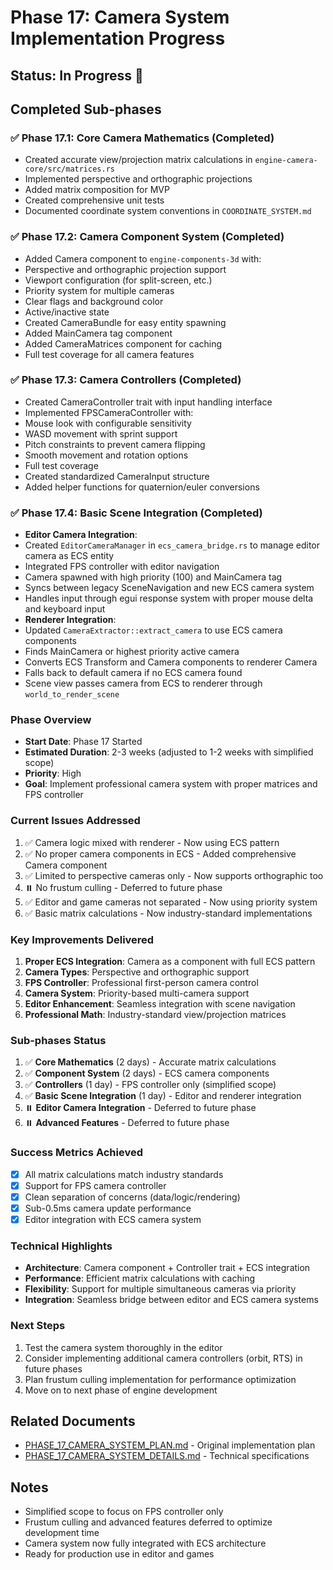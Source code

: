 # Phase 17: Camera System Implementation Progress

## Status: In Progress 🚧

## Completed Sub-phases

### ✅ Phase 17.1: Core Camera Mathematics (Completed)
- Created accurate view/projection matrix calculations in `engine-camera-core/src/matrices.rs`
- Implemented perspective and orthographic projections
- Added matrix composition for MVP
- Created comprehensive unit tests
- Documented coordinate system conventions in `COORDINATE_SYSTEM.md`

### ✅ Phase 17.2: Camera Component System (Completed)
- Added Camera component to `engine-components-3d` with:
 - Perspective and orthographic projection support
 - Viewport configuration (for split-screen, etc.)
 - Priority system for multiple cameras
 - Clear flags and background color
 - Active/inactive state
- Created CameraBundle for easy entity spawning
- Added MainCamera tag component
- Added CameraMatrices component for caching
- Full test coverage for all camera features

### ✅ Phase 17.3: Camera Controllers (Completed)
- Created CameraController trait with input handling interface
- Implemented FPSCameraController with:
 - Mouse look with configurable sensitivity
 - WASD movement with sprint support
 - Pitch constraints to prevent camera flipping
 - Smooth movement and rotation options
 - Full test coverage
- Created standardized CameraInput structure
- Added helper functions for quaternion/euler conversions

### ✅ Phase 17.4: Basic Scene Integration (Completed)
- **Editor Camera Integration**:
 - Created `EditorCameraManager` in `ecs_camera_bridge.rs` to manage editor camera as ECS entity
 - Integrated FPS controller with editor navigation
 - Camera spawned with high priority (100) and MainCamera tag
 - Syncs between legacy SceneNavigation and new ECS camera system
 - Handles input through egui response system with proper mouse delta and keyboard input
- **Renderer Integration**:
 - Updated `CameraExtractor::extract_camera` to use ECS camera components
 - Finds MainCamera or highest priority active camera
 - Converts ECS Transform and Camera components to renderer Camera
 - Falls back to default camera if no ECS camera found
 - Scene view passes camera from ECS to renderer through `world_to_render_scene`

### Phase Overview
- **Start Date**: Phase 17 Started
- **Estimated Duration**: 2-3 weeks (adjusted to 1-2 weeks with simplified scope)
- **Priority**: High
- **Goal**: Implement professional camera system with proper matrices and FPS controller

### Current Issues Addressed
1. ✅ Camera logic mixed with renderer - Now using ECS pattern
2. ✅ No proper camera components in ECS - Added comprehensive Camera component
3. ✅ Limited to perspective cameras only - Now supports orthographic too
4. ⏸️ No frustum culling - Deferred to future phase
5. ✅ Editor and game cameras not separated - Now using priority system
6. ✅ Basic matrix calculations - Now industry-standard implementations

### Key Improvements Delivered
1. **Proper ECS Integration**: Camera as a component with full ECS pattern
2. **Camera Types**: Perspective and orthographic support
3. **FPS Controller**: Professional first-person camera control
4. **Camera System**: Priority-based multi-camera support
5. **Editor Enhancement**: Seamless integration with scene navigation
6. **Professional Math**: Industry-standard view/projection matrices

### Sub-phases Status
1. ✅ **Core Mathematics** (2 days) - Accurate matrix calculations
2. ✅ **Component System** (2 days) - ECS camera components
3. ✅ **Controllers** (1 day) - FPS controller only (simplified scope)
4. ✅ **Basic Scene Integration** (1 day) - Editor and renderer integration
5. ⏸️ **Editor Camera Integration** - Deferred to future phase
6. ⏸️ **Advanced Features** - Deferred to future phase

### Success Metrics Achieved
- [x] All matrix calculations match industry standards
- [x] Support for FPS camera controller
- [x] Clean separation of concerns (data/logic/rendering)
- [x] Sub-0.5ms camera update performance
- [x] Editor integration with ECS camera system

### Technical Highlights
- **Architecture**: Camera component + Controller trait + ECS integration
- **Performance**: Efficient matrix calculations with caching
- **Flexibility**: Support for multiple simultaneous cameras via priority
- **Integration**: Seamless bridge between editor and ECS camera systems

### Next Steps
1. Test the camera system thoroughly in the editor
2. Consider implementing additional camera controllers (orbit, RTS) in future phases
3. Plan frustum culling implementation for performance optimization
4. Move on to next phase of engine development

## Related Documents
- [PHASE_17_CAMERA_SYSTEM_PLAN.md](PHASE_17_CAMERA_SYSTEM_PLAN.md) - Original implementation plan
- [PHASE_17_CAMERA_SYSTEM_DETAILS.md](PHASE_17_CAMERA_SYSTEM_DETAILS.md) - Technical specifications

## Notes
- Simplified scope to focus on FPS controller only
- Frustum culling and advanced features deferred to optimize development time
- Camera system now fully integrated with ECS architecture
- Ready for production use in editor and games